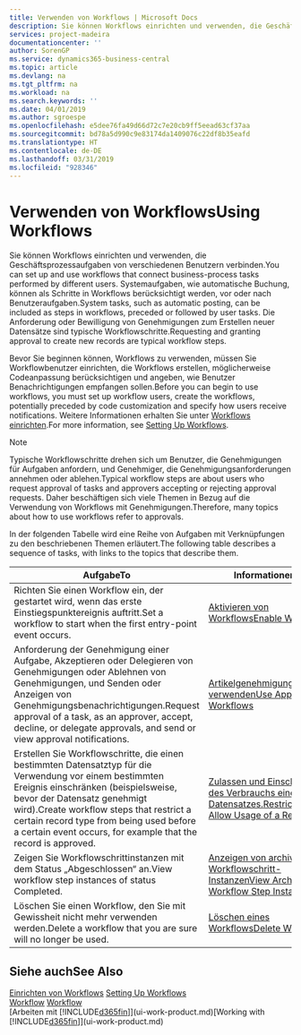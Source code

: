 ```yaml
---
title: Verwenden von Workflows | Microsoft Docs
description: Sie können Workflows einrichten und verwenden, die Geschäftsprozessaufgaben von verschiedenen Benutzern verbinden. Systemaufgaben, wie automatische Buchung, können als Schritte in Workflows berücksichtigt werden, vor oder nach Benutzeraufgaben. Die Anforderung oder Bewilligung von Genehmigungen zum Erstellen neuer Datensätze sind typische Workflowschritte.
services: project-madeira
documentationcenter: ''
author: SorenGP
ms.service: dynamics365-business-central
ms.topic: article
ms.devlang: na
ms.tgt_pltfrm: na
ms.workload: na
ms.search.keywords: ''
ms.date: 04/01/2019
ms.author: sgroespe
ms.openlocfilehash: e5dee76fa49d66d72c7e20cb9ff5eead63cf37aa
ms.sourcegitcommit: bd78a5d990c9e83174da1409076c22df8b35eafd
ms.translationtype: HT
ms.contentlocale: de-DE
ms.lasthandoff: 03/31/2019
ms.locfileid: "928346"
---
```

# <a name="using-workflows"></a><span data-ttu-id="34a3d-105">Verwenden von Workflows</span><span class="sxs-lookup"><span data-stu-id="34a3d-105">Using Workflows</span></span>
<span data-ttu-id="34a3d-106">Sie können Workflows einrichten und verwenden, die Geschäftsprozessaufgaben von verschiedenen Benutzern verbinden.</span><span class="sxs-lookup"><span data-stu-id="34a3d-106">You can set up and use workflows that connect business-process tasks performed by different users.</span></span> <span data-ttu-id="34a3d-107">Systemaufgaben, wie automatische Buchung, können als Schritte in Workflows berücksichtigt werden, vor oder nach Benutzeraufgaben.</span><span class="sxs-lookup"><span data-stu-id="34a3d-107">System tasks, such as automatic posting, can be included as steps in workflows, preceded or followed by user tasks.</span></span> <span data-ttu-id="34a3d-108">Die Anforderung oder Bewilligung von Genehmigungen zum Erstellen neuer Datensätze sind typische Workflowschritte.</span><span class="sxs-lookup"><span data-stu-id="34a3d-108">Requesting and granting approval to create new records are typical workflow steps.</span></span>  

 <span data-ttu-id="34a3d-109">Bevor Sie beginnen können, Workflows zu verwenden, müssen Sie Workflowbenutzer einrichten, die Workflows erstellen, möglicherweise Codeanpassung berücksichtigen und angeben, wie Benutzer Benachrichtigungen empfangen sollen.</span><span class="sxs-lookup"><span data-stu-id="34a3d-109">Before you can begin to use workflows, you must set up workflow users, create the workflows, potentially preceded by code customization and specify how users receive notifications.</span></span> <span data-ttu-id="34a3d-110">Weitere Informationen erhalten Sie unter [Workflows einrichten](across-set-up-workflows.md).</span><span class="sxs-lookup"><span data-stu-id="34a3d-110">For more information, see [Setting Up Workflows](across-set-up-workflows.md).</span></span>  

> [!NOTE]  
>  <span data-ttu-id="34a3d-111">Typische Workflowschritte drehen sich um Benutzer, die Genehmigungen für Aufgaben anfordern, und Genehmiger, die Genehmigungsanforderungen annehmen oder ablehen.</span><span class="sxs-lookup"><span data-stu-id="34a3d-111">Typical workflow steps are about users who request approval of tasks and approvers accepting or rejecting approval requests.</span></span> <span data-ttu-id="34a3d-112">Daher beschäftigen sich viele Themen in Bezug auf die Verwendung von Workflows mit Genehmigungen.</span><span class="sxs-lookup"><span data-stu-id="34a3d-112">Therefore, many topics about how to use workflows refer to approvals.</span></span>  

 <span data-ttu-id="34a3d-113">In der folgenden Tabelle wird eine Reihe von Aufgaben mit Verknüpfungen zu den beschriebenen Themen erläutert.</span><span class="sxs-lookup"><span data-stu-id="34a3d-113">The following table describes a sequence of tasks, with links to the topics that describe them.</span></span>  

|<span data-ttu-id="34a3d-114">**Aufgabe**</span><span class="sxs-lookup"><span data-stu-id="34a3d-114">**To**</span></span>|<span data-ttu-id="34a3d-115">**Informationen**</span><span class="sxs-lookup"><span data-stu-id="34a3d-115">**See**</span></span>|  
|------------|-------------|  
|<span data-ttu-id="34a3d-116">Richten Sie einen Workflow ein, der gestartet wird, wenn das erste Einstiegspunktereignis auftritt.</span><span class="sxs-lookup"><span data-stu-id="34a3d-116">Set a workflow to start when the first entry-point event occurs.</span></span>|[<span data-ttu-id="34a3d-117">Aktivieren von Workflows</span><span class="sxs-lookup"><span data-stu-id="34a3d-117">Enable Workflows</span></span>](across-how-to-enable-workflows.md)|  
|<span data-ttu-id="34a3d-118">Anforderung der Genehmigung einer Aufgabe, Akzeptieren oder Delegieren von Genehmigungen oder Ablehnen von Genehmigungen, und Senden oder Anzeigen von Genehmigungsbenachrichtigungen.</span><span class="sxs-lookup"><span data-stu-id="34a3d-118">Request approval of a task, as an approver, accept, decline, or delegate approvals, and send or view approval notifications.</span></span>|[<span data-ttu-id="34a3d-119">Artikelgenehmigungsworkflow verwenden</span><span class="sxs-lookup"><span data-stu-id="34a3d-119">Use Approval Workflows</span></span>](across-how-use-approval-workflows.md)|  
|<span data-ttu-id="34a3d-120">Erstellen Sie Workflowschritte, die einen bestimmten Datensatztyp für die Verwendung vor einem bestimmten Ereignis einschränken (beispielsweise, bevor der Datensatz genehmigt wird).</span><span class="sxs-lookup"><span data-stu-id="34a3d-120">Create workflow steps that restrict a certain record type from being used before a certain event occurs, for example that the record is approved.</span></span>|[<span data-ttu-id="34a3d-121"> Zulassen und Einschränken des Verbrauchs eines Datensatzes.</span><span class="sxs-lookup"><span data-stu-id="34a3d-121">Restrict and Allow Usage of a Record</span></span>](across-how-to-restrict-and-allow-usage-of-a-record.md)|  
|<span data-ttu-id="34a3d-122">Zeigen Sie Workflowschrittinstanzen mit dem Status „Abgeschlossen“ an.</span><span class="sxs-lookup"><span data-stu-id="34a3d-122">View workflow step instances of status Completed.</span></span>|[<span data-ttu-id="34a3d-123">Anzeigen von archivierten Workflowschritt-Instanzen</span><span class="sxs-lookup"><span data-stu-id="34a3d-123">View Archived Workflow Step Instances</span></span>](across-how-to-view-archived-workflow-step-instances.md)|  
|<span data-ttu-id="34a3d-124">Löschen Sie einen Workflow, den Sie mit Gewissheit nicht mehr verwenden werden.</span><span class="sxs-lookup"><span data-stu-id="34a3d-124">Delete a workflow that you are sure will no longer be used.</span></span>|[<span data-ttu-id="34a3d-125">Löschen eines Workflows</span><span class="sxs-lookup"><span data-stu-id="34a3d-125">Delete Workflows</span></span>](across-how-to-delete-workflows.md)|  

## <a name="see-also"></a><span data-ttu-id="34a3d-126">Siehe auch</span><span class="sxs-lookup"><span data-stu-id="34a3d-126">See Also</span></span>  
<span data-ttu-id="34a3d-127">[Einrichten von Workflows](across-set-up-workflows.md) </span><span class="sxs-lookup"><span data-stu-id="34a3d-127">[Setting Up Workflows](across-set-up-workflows.md) </span></span>  
<span data-ttu-id="34a3d-128">[Workflow](across-workflow.md) </span><span class="sxs-lookup"><span data-stu-id="34a3d-128">[Workflow](across-workflow.md) </span></span>  
<span data-ttu-id="34a3d-129">[Arbeiten mit [!INCLUDE[d365fin](includes/d365fin_md.md)]](ui-work-product.md)</span><span class="sxs-lookup"><span data-stu-id="34a3d-129">[Working with [!INCLUDE[d365fin](includes/d365fin_md.md)]](ui-work-product.md)</span></span>
